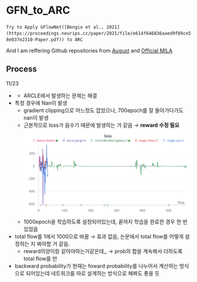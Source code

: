 # GFN_to_ARC

`Try to Apply GFlowNet([Bengio et al., 2021](https://proceedings.neurips.cc/paper/2021/file/e614f646836aaed9f89ce58e837e2310-Paper.pdf)) to ARC`

And I am reffering Github repositories from [August](https://github.com/augustwester/gflownet) and [Official MILA](https://github.com/saleml/torchgfn)

## Process

11/23

- - ARCLE에서 발생하는 문제는 해결
- 특정 경우에 Nan이 발생
  - gradient clipping으로 어느정도 잡았으나, 700epoch를 잘 돌아가다가도 nan이 발생
  - 근본적으로 loss가 음수기 때문에 발생하는 거 같음 → **reward 수정 필요**
  ![Alt text](image.png)
  - 1000epoch을 학습하도록 설정되어있는데, 끝까지 학습을 완료한 경우 한 번 있었음
- total flow를 1에서 1000으로 바꿈 → 효과 없음, 논문에서 total flow를 어떻게 설정하는 지 봐야할 거 같음.
  - reward의양이랑 같아야하는거같은데,, → prob의 합을 계속해서 더하도록 total flow를 만
- backward probability가 현재는 foward probability를 나누어서 계산하는 방식으로 되어있는데 네트워크를 따로 설계하는 방식으로 해봐도 좋을 듯
